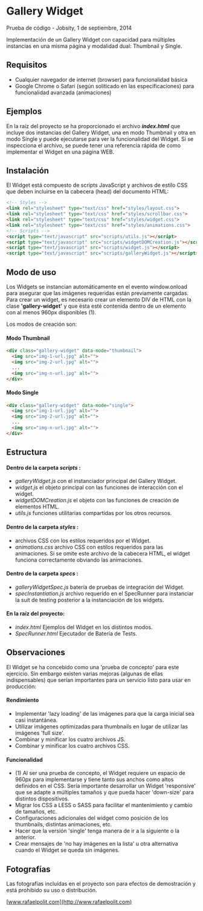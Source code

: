 Gallery Widget
==============

Prueba de código - Jobsity, 1 de septiembre, 2014

Implementación de un Gallery Widget con capacidad para múltiples instancias en una misma página y modalidad dual: Thumbnail y Single.


Requisitos
----------
* Cualquier navegador de internet (browser) para funcionalidad básica
* Google Chrome o Safari (según soliticado en las especificaciones) para funcionalidad avanzada (animaciones)


Ejemplos
--------
En la raíz del proyecto se ha proporcionado el archivo _**index.html**_ que incluye dos instancias del Gallery Widget, una en modo Thumbnail y otra en modo Single y puede ejecutarse para ver la funcionalidad del Widget.  Si se inspecciona el archivo, se puede tener una referencia rápida de como implementar el Widget en una página WEB.


Instalación
-----------
El Widget está compuesto de scripts JavaScript y archivos de estilo CSS que deben incluirse en la cabecera (head) del documento HTML:
```html
<!-- Styles -->
<link rel="stylesheet" type="text/css" href="styles/layout.css">
<link rel="stylesheet" type="text/css" href="styles/scrollbar.css">
<link rel="stylesheet" type="text/css" href="styles/widget.css">
<link rel="stylesheet" type="text/css" href="styles/animations.css">
<!-- Scripts -->
<script type="text/javascript" src="scripts/utils.js"></script>
<script type="text/javascript" src="scripts/widgetDOMCreation.js"></script>
<script type="text/javascript" src="scripts/widget.js"></script>
<script type="text/javascript" src="scripts/galleryWidget.js"></script>
```


Modo de uso
-----------
Los Widgets se instancian automáticamente en el evento window.onload para asegurar que las imágenes requeridas están previamente cargadas.  Para crear un widget, es necesario crear un elemento DIV de HTML con la clase **'gallery-widget'** y que ésta esté contenida dentro de un elemento con al menos 960px disponibles (1).

Los modos de creación son:

#### Modo Thumbnail

```html
<div class="gallery-widget" data-mode="thumbnail">
  <img src="img-1-url.jpg" alt="">
  <img src="img-2-url.jpg" alt="">
  ...
  <img src="img-n-url.jpg" alt="">
</div>
```

#### Modo Single

```html
<div class="gallery-widget" data-mode="single">
  <img src="img-1-url.jpg" alt="">
  <img src="img-2-url.jpg" alt="">
  ...
  <img src="img-n-url.jpg" alt="">
</div>
```


Estructura
----------

#### Dentro de la carpeta _scripts_ :
* _galleryWidget.js_ con el instanciador principal del Gallery Widget.
* _widget.js_ el objeto principal con las funciones de interacción con el widget.
* _widgetDOMCreation.js_ el objeto con las funciones de creación de elementos HTML.
* _utils.js_ funciones utilitarias compartidas por los otros recursos.

#### Dentro de la carpeta _styles_ :
* archivos CSS con los estilos requeridos por el Widget.
* _animations.css_ archivo CSS con estilos requeridos para las animaciones. Si se omite este archivo de la cabecera HTML, el widget funciona correctamente obviando las animaciones.

#### Dentro de la carpeta _specs_ :
* _galleryWidgetSpec.js_ batería de pruebas de integración del Widget.
* _specInstantiation.js_ archivo requerido en el SpecRunner para instanciar la suit de testing posterior a la instanciación de los widgets.

#### En la raíz del proyecto:
* _index.html_ Ejemplos del Widget en los distintos modos.
* _SpecRunner.html_ Ejecutador de Batería de Tests.


Observaciones
-------------
El Widget se ha concebido como una 'prueba de concepto' para este ejercicio.  Sin embargo existen varias mejoras (algunas de ellas indispensables) que serían importantes para un servicio listo para usar en producción:

#### Rendimiento
* Implementar 'lazy loading' de las imágenes para que la carga inicial sea casi instantánea.
* Utilizar imágenes optimizadas para thumbnails en lugar de utilizar las imágenes 'full size'.
* Combinar y minificar los cuatro archivos JS.
* Combinar y minificar los cuatro archivos CSS.

#### Funcionalidad
* (1) Al ser una prueba de concepto, el Widget requiere un espacio de 960px para implementarse y tiene tanto sus anchos como altos definidos en el CSS.  Sería importante desarrollar un Widget 'responsive' que se adapte a múltiples tamaños y que pueda hacer 'down-size' para distintos dispositivos.
* Migrar los CSS a LESS o SASS para facilitar el mantenimiento y cambio de tamaños, etc.
* Configuraciones adicionales del widget como posición de los thumbnails, distintas animaciones, etc.
* Hacer que la versión 'single' tenga manera de ir a la siguiente o la anterior.
* Crear mensajes de 'no hay imágenes en la lista' u otra alternativa cuando el Widget se queda sin imágenes.


Fotografías
-----------
Las fotografías incluídas en el proyecto son para efectos de demostración y está prohibido su uso o distribución.


[www.rafaelpolit.com](http://www.rafaelpolit.com)











